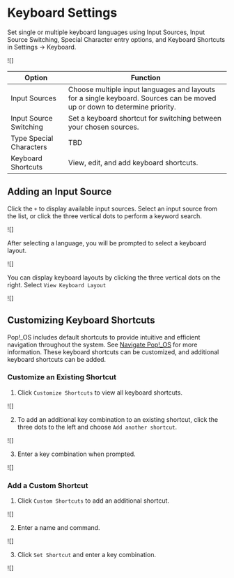 # Keyboard Settings

Set single or multiple keyboard languages using Input Sources, Input Source Switching, Special Character entry options, and Keyboard Shortcuts in Settings -> Keyboard.

![]

| Option | Function |
|--------|----------|
| Input Sources | Choose multiple input languages and layouts for a single keyboard. Sources can be moved up or down to determine priority. |
| Input Source Switching | Set a keyboard shortcut for switching between your chosen sources. |
| Type Special Characters | TBD |
| Keyboard Shortcuts | View, edit, and add keyboard shortcuts. |

## Adding an Input Source

Click the `+` to display available input sources. Select an input source from the list, or click the three vertical dots to perform a keyword search. 

![]

After selecting a language, you will be prompted to select a keyboard layout. 

![]

You can display keyboard layouts by clicking the three vertical dots on the right. Select `View Keyboard Layout`

![]

## Customizing Keyboard Shortcuts

Pop!\_OS includes default shortcuts to provide intuitive and efficient navigation throughout the system. See [Navigate Pop!\_OS](/navigate-pop/navigate-pop.md) for more information. These keyboard shortcuts can be customized, and additional keyboard shortcuts can be added.

### Customize an Existing Shortcut

1. Click `Customize Shortcuts` to view all keyboard shortcuts.

![]

2. To add an additional key combination to an existing shortcut, click the three dots to the left and choose `Add another shortcut`.

![]

3. Enter a key combination when prompted.

![]

### Add a Custom Shortcut

1. Click `Custom Shortcuts` to add an additional shortcut.

![]

2. Enter a name and command.

![]

3. Click `Set Shortcut` and enter a key combination.

![]